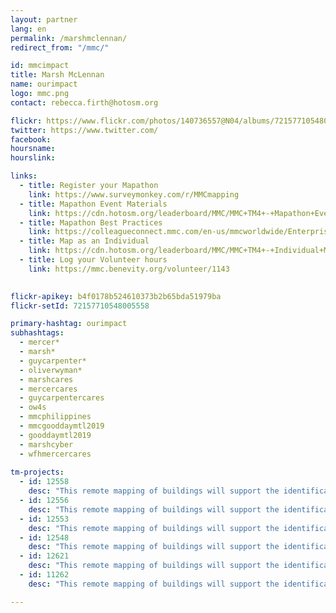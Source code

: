 ```yaml
---
layout: partner
lang: en
permalink: /marshmclennan/
redirect_from: "/mmc/"

id: mmcimpact
title: Marsh McLennan
name: ourimpact
logo: mmc.png
contact: rebecca.firth@hotosm.org

flickr: https://www.flickr.com/photos/140736557@N04/albums/72157710548005558
twitter: https://www.twitter.com/
facebook:
hoursname:
hourslink:

links:
  - title: Register your Mapathon
    link: https://www.surveymonkey.com/r/MMCmapping
  - title: Mapathon Event Materials
    link: https://cdn.hotosm.org/leaderboard/MMC/MMC+TM4+-+Mapathon+Event+Materials.zip
  - title: Mapathon Best Practices
    link: https://colleagueconnect.mmc.com/en-us/mmcworldwide/EnterpriseFunctions/CSR/Lists/TabbedDocument/Mapathon%20Planning%20Best%20Practices.pdf
  - title: Map as an Individual
    link: https://cdn.hotosm.org/leaderboard/MMC/MMC+TM4+-+Individual+Mapping+Materials.zip
  - title: Log your Volunteer hours
    link: https://mmc.benevity.org/volunteer/1143
 

flickr-apikey: b4f0178b524610373b2b65bda51979ba
flickr-setId: 72157710548005558

primary-hashtag: ourimpact
subhashtags:
  - mercer*
  - marsh*
  - guycarpenter*
  - oliverwyman*
  - marshcares
  - mercercares
  - guycarpentercares
  - ow4s
  - mmcphilippines
  - mmcgooddaymtl2019
  - gooddaymtl2019
  - marshcyber
  - wfhmercercares
  
tm-projects:
  - id: 12558
    desc: "This remote mapping of buildings will support the identification and characterization of settlements, as well as the implementation of planned activities and largely the generation of data for humanitarian activities."
  - id: 12556
    desc: "This remote mapping of buildings will support the identification and characterization of settlements, as well as the implementation of planned activities and largely the generation of data for humanitarian activities."
  - id: 12553
    desc: "This remote mapping of buildings will support the identification and characterization of settlements, as well as the implementation of planned activities and largely the generation of data for humanitarian activities."
  - id: 12548
    desc: "This remote mapping of buildings will support the identification and characterization of settlements, as well as the implementation of planned activities and largely the generation of data for humanitarian activities."
  - id: 12621
    desc: "This remote mapping of buildings will support the identification and characterization of settlements, as well as the implementation of planned activities and largely the generation of data for humanitarian activities."
  - id: 11262
    desc: "This remote mapping of buildings will support the identification and characterization of settlements, as well as the implementation of planned activities and largely the generation of data for humanitarian activities."

---
```

